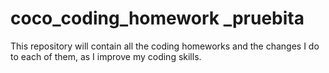 # coco_coding_homework _pruebita
This repository will contain all the coding homeworks
and the changes I do to each of them, as I improve
my coding skills.
